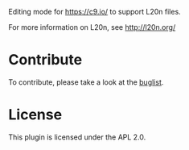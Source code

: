 Editing mode for https://c9.io/ to support L20n files.

For more information on L20n, see http://l20n.org/

Contribute
==========

To contribute, please take a look at the [buglist](https://bugzil.la/blocked:1170501).

License
=======

This plugin is licensed under the APL 2.0.
